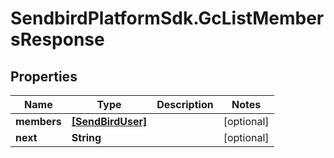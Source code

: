 # SendbirdPlatformSdk.GcListMembersResponse

## Properties

Name | Type | Description | Notes
------------ | ------------- | ------------- | -------------
**members** | [**[SendBirdUser]**](SendBirdUser.md) |  | [optional] 
**next** | **String** |  | [optional] 


